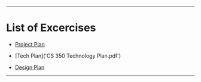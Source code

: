 -----------

# List of Excercises

* [Project Plan](Project_Plan.md)

* [Tech Plan]('CS 350 Technology Plan.pdf')

* [Design Plan]()

------------
